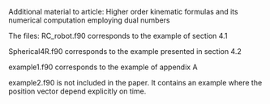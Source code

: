 Additional material to article: Higher order
kinematic formulas and its numerical computation employing dual
numbers

The files:
RC_robot.f90 corresponds to the example of section 4.1

Spherical4R.f90 corresponds to the example presented in section 4.2

example1.f90 corresponds to the example of appendix A

example2.f90 is not included in the paper. It contains an example
where the position vector depend explicitly on time.
